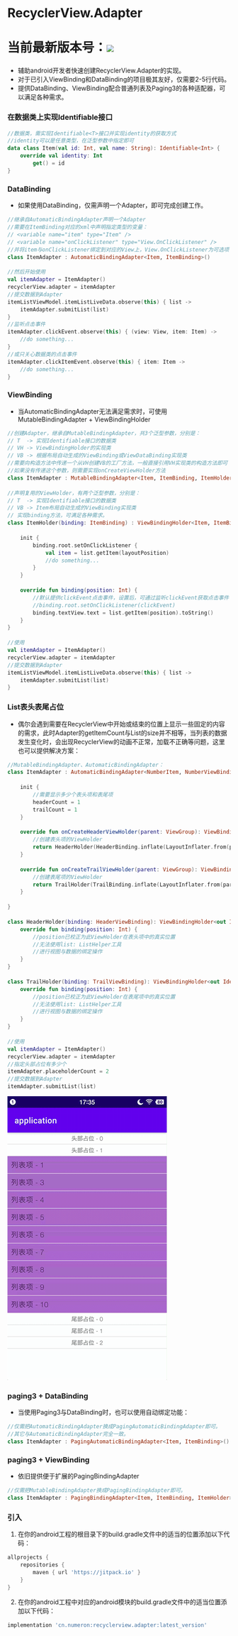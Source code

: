 # RecyclerView.Adapter
# 当前最新版本号：[![](https://jitpack.io/v/cn.numeron/recyclerview.adapter.svg)](https://jitpack.io/#cn.numeron/recyclerview.adapter)

###
* 辅助android开发者快速创建RecyclerView.Adapter的实现。
* 对于已引入ViewBinding和DataBinding的项目极其友好，仅需要2-5行代码。
* 提供DataBinding、ViewBinding配合普通列表及Paging3的各种适配器，可以满足各种需求。

### 在数据类上实现Identifiable<T>接口
```kotlin
//数据类，需实现Identifiable<T>接口并实现identity的获取方式
//identity可以是任意类型，在泛型参数中指定即可
data class Item(val id: Int, val name: String): Identifiable<Int> {
    override val identity: Int 
        get() = id
}
```

### DataBinding
* 如果使用DataBinding，仅需声明一个Adapter，即可完成创建工作。
```kotlin
//继承自AutomaticBindingAdapter声明一个Adapter
//需要在ItemBinding对应的xml中声明指定类型的变量：
// <variable name="item" type="Item" />
// <variable name="onClickListener" type="View.OnClickListener" />
//并将item与onClickListener绑定到对应的View上，View.OnClickListener为可选项
class ItemAdapter : AutomaticBindingAdapter<Item, ItemBinding>()

//然后开始使用
val itemAdapter = ItemAdapter()
recyclerView.adapter = itemAdapter
//提交数据到Adapter
itemListViewModel.itemListLiveData.observe(this) { list ->
    itemAdapter.submitList(list)    
}
//监听点击事件
itemAdapter.clickEvent.observe(this) { (view: View, item: Item) ->
    //do something...
}
//或只关心数据类的点击事件
itemAdapter.clickItemEvent.observe(this) { item: Item ->
    //do something...
}
```

### ViewBinding
* 当AutomaticBindingAdapter无法满足需求时，可使用MutableBindingAdapter + ViewBindingHolder
```kotlin
//创建Adapter，继承自MutableBindingAdapter，共3个泛型参数，分别是：
// T  -> 实现Identifiable接口的数据类
// VH -> ViewBindingHolder的实现类
// VB -> 根据布局自动生成的ViewBinding或ViewDataBinding实现类
//需要向构造方法中传递一个从VH创建VB的工厂方法，一般直接引用VH实现类的构造方法即可
//如果没有传递这个参数，则需要实现onCreateViewHolder方法
class ItemAdapter : MutableBindingAdapter<Item, ItemBinding, ItemHolder>(::ItemHolder)

//声明复用的ViewHolder，有两个泛型参数，分别是：
// T  -> 实现Identifiable接口的数据类
// VB -> Item布局自动生成的ViewBinding实现类
// 实现binding方法，可满足各种需求。
class ItemHolder(binding: ItemBinding) : ViewBindingHolder<Item, ItemBinding>(binding) {

    init {
        binding.root.setOnClickListener {
            val item = list.getItem(layoutPosition)
            //do something...
        }
    }

    override fun binding(position: Int) {
        //默认提供clickEvent点击事件，设置后，可通过监听clickEvent获取点击事件：
        //binding.root.setOnClickListener(clickEvent)
        binding.textView.text = list.getItem(position).toString()
    }
}

//使用
val itemAdapter = ItemAdapter()
recyclerView.adapter = itemAdapter
//提交数据到Adapter
itemListViewModel.itemListLiveData.observe(this) { list ->
    itemAdapter.submitList(list)    
}
```

### List表头表尾占位
* 偶尔会遇到需要在RecyclerView中开始或结束的位置上显示一些固定的内容的需求，此时Adapter的getItemCount与List的size并不相等，当列表的数据发生变化时，会出现RecyclerView的动画不正常，加载不正确等问题，这里也可以提供解决方案：
```kotlin
//MutableBindingAdapter、AutomaticBindingAdapter：
class ItemAdapter : AutomaticBindingAdapter<NumberItem, NumberViewBinding>() {

    init {
        //需要显示多少个表头项和表尾项
        headerCount = 1
        trailCount = 1
    }

    override fun onCreateHeaderViewHolder(parent: ViewGroup): ViewBindingHolder<out Identifiable<*>, ViewBinding> {
        //创建表头项的ViewHolder
        return HeaderHolder(HeaderBinding.inflate(LayoutInflater.from(parent.context), parent, false))
    }

    override fun onCreateTrailViewHolder(parent: ViewGroup): ViewBindingHolder<out Identifiable<*>, ViewBinding> {
        //创建表尾项的ViewHolder
        return TrailHolder(TrailBinding.inflate(LayoutInflater.from(parent.context), parent, false))
    }

}

class HeaderHolder(binding: HeaderViewBinding): ViewBindingHolder<out Identifiable<*>, HeaderViewBinding>(binding) {
    override fun binding(position: Int) {
        //position已校正为此ViewHolder在表头项中的真实位置
        //无法使用list: ListHelper工具
        //进行视图与数据的绑定操作
    }
}

class TrailHolder(binding: TrailViewBinding): ViewBindingHolder<out Identifiable<*>, TrailViewBinding>(binding) {
    override fun binding(position: Int) {
        //position已校正为此ViewHolder在表尾项中的真实位置
        //无法使用list: ListHelper工具
        //进行视图与数据的绑定操作
    }
}

//使用
val itemAdapter = ItemAdapter()
recyclerView.adapter = itemAdapter
//指定头部占位有多少个
itemAdapter.placeholderCount = 2
//提交数据到Adapter
itemAdapter.submitList(list)    
```

![image](https://raw.githubusercontent.com/xiazunyang/recyclerview.adapter/main/preview.gif)

### paging3 + DataBinding
* 当使用Paging3与DataBinding时，也可以使用自动绑定功能：
```kotlin
//仅需把AutomaticBindingAdapter换成PagingAutomaticBindingAdapter即可。
//其它与AutomaticBindingAdapter完全一致。
class ItemAdapter : PagingAutomaticBindingAdapter<Item, ItemBinding>()
```

### paging3 + ViewBinding
* 依旧提供便于扩展的PagingBindingAdapter
```kotlin
//仅需把MutableBindingAdapter换成PagingBindingAdapter即可。
class ItemAdapter : PagingBindingAdapter<Item, ItemBinding, ItemHolder>(::ItemHolder)
```

### 引入

1.  在你的android工程的根目录下的build.gradle文件中的适当的位置添加以下代码：
```groovy
allprojects {
    repositories {
        maven { url 'https://jitpack.io' }
    }
}
```

2.  在你的android工程中对应的android模块的build.gradle文件中的适当位置添加以下代码：
```groovy
implementation 'cn.numeron:recyclerview.adapter:latest_version'
```